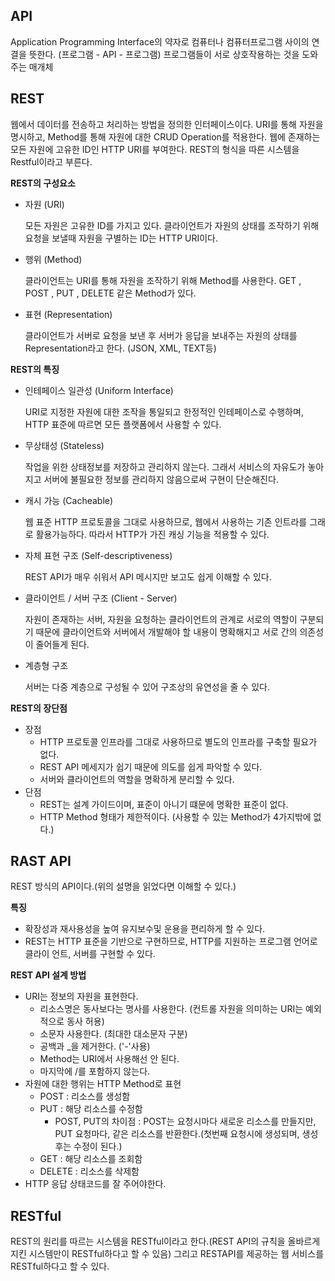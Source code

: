 ## API

Application Programming Interface의 약자로 컴퓨터나 컴퓨터프로그램 사이의 연결을 뜻한다. (프로그램 - API - 프로그램) 프로그램들이 서로 상호작용하는 것을 도와주는 매개체



## REST

웹에서 데이터를 전송하고 처리하는 방법을 정의한 인터페이스이다.  URI를 통해 자원을 명시하고, Method를 통해 자원에 대한 CRUD Operation를 적용한다. 웹에 존재하는 모든 자원에 고유한 ID인 HTTP URI를 부여한다. REST의 형식을 따른 시스템을 Restful이라고 부른다.



**REST의 구성요소**

- 자원 (URI)

  모든 자원은 고유한 ID를 가지고 있다. 클라이언트가 자원의 상태를 조작하기 위해 요청을 보낼때 자원을 구별하는 ID는 HTTP URI이다.

- 행위 (Method)

  클라이언트는 URI를 통해 자원을 조작하기 위해 Method를 사용한다.  GET , POST , PUT , DELETE 같은 Method가 있다.

- 표현 (Representation)

  클라이언트가 서버로 요청을 보낸 후 서버가 응답을 보내주는 자원의 상태를 Representation라고 한다. (JSON, XML, TEXT등)



**REST의 특징**

- 인테페이스 일관성 (Uniform Interface)

  URI로 지정한 자원에 대한 조작을 통일되고 한정적인 인테페이스로 수행하며,  HTTP 표준에 따르면 모든 플랫폼에서 사용할 수 있다.

- 무상태성 (Stateless)

  작업을 위한 상태정보를 저장하고 관리하지 않는다. 그래서 서비스의 자유도가 놓아지고 서버에 불필요한 정보를 관리하지 않음으로써 구현이 단순해진다.

- 캐시 가능 (Cacheable)

  웹 표준 HTTP 프로토콜을 그대로 사용하므로, 웹에서 사용하는 기존 인트라를 그래로 활용가능하다. 따라서 HTTP가 가진 캐싱 기능을 적용할 수 있다.

- 자체 표현 구조 (Self-descriptiveness)

  REST API가 매우 쉬워서 API 메시지만 보고도 쉽게 이해할 수 있다.

- 클라이언트 / 서버 구조 (Client - Server)

  자원이 존재하는 서버, 자원을 요청하는 클라이언트의 관계로 서로의 역할이 구분되기 때문에 클라이언트와 서버에서 개발해야 할 내용이 명확해지고 서로 간의 의존성이 줄어들게 된다.

- 계층형 구조 

  서버는 다중 계층으로 구성될 수 있어 구조상의 유연성을 줄 수 있다.



**REST의 장단점**

- 장점
  - HTTP 프로토콜 인프라를 그대로 사용하므로 별도의 인프라를 구축할 필요가 없다.
  - REST API 메세지가 쉽기 때문에 의도를 쉽게 파악할 수 있다.
  - 서버와 클라이언트의 역할을 명확하게 분리할 수 있다.
- 단점
  - REST는 설계 가이드이며, 표준이 아니기 떄문에 명확한 표준이 없다.
  - HTTP Method 형태가 제한적이다. (사용할 수 있는 Method가 4가지밖에 없다.)



## RAST API

REST 방식의 API이다.(위의 설명을 읽었다면 이해할 수 있다.)



**특징**

- 확장성과 재사용성을 높여 유지보수및 운용을 편리하게 할 수 있다.
- REST는 HTTP 표준을 기반으로 구현하므로, HTTP를 지원하는 프로그램 언어로 클라이 언트, 서버를 구현할 수 있다.



**REST API 설계 방법**

- URI는 정보의 자원을 표현한다. 
  - 리소스명은 동사보다는 명사를 사용한다. (컨트롤 자원을 의미하는 URI는 예외적으로 동사 허용)
  - 소문자 사용한다. (최대한 대소문자 구분)
  - 공백과 _을 제거한다. ('-'사용)
  - Method는 URI에서 사용해선 안 된다.
  - 마지막에 /를 포함하지 않는다.
- 자원에 대한 행위는 HTTP Method로 표현
  - POST : 리소스를 생성함
  - PUT : 해당 리소스를 수정함
    - POST, PUT의 차이점 : POST는 요청시마다 새로운 리소스를 만들지만, PUT 요청마다, 같은 리소스를 반환한다.(첫번째 요청시에 생성되며, 생성후는 수정이 된다.)
  - GET : 해당 리소스를 조회함
  - DELETE : 리소스를 삭제함
- HTTP 응답 상태코드를 잘 주어야한다.



## RESTful

REST의 원리를 따르는 시스템을 RESTful이라고 한다.(REST API의 규칙을 올바르게 지킨 시스템만이 RESTful하다고 할 수 있음) 그리고 RESTAPI를 제공하는 웹 서비스를 RESTful하다고 할 수 있다. 